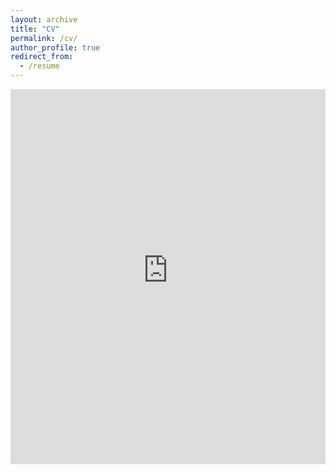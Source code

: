 ```yaml
---
layout: archive
title: "CV"
permalink: /cv/
author_profile: true
redirect_from:
  - /resume
---
```


<embed src="https://raw.githubusercontent.com/salvapineda/website/main/CV.pdf" type="application/pdf" width="100%" height="600px" />

